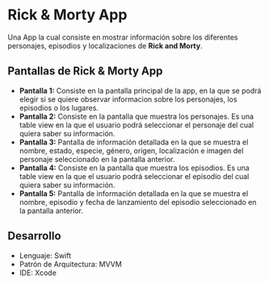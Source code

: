 # Rick & Morty App
Una App la cual consiste en mostrar información sobre los diferentes personajes, episodios y localizaciones de **Rick and Morty**.

## Pantallas de Rick & Morty App
* **Pantalla 1:** Consiste en la pantalla principal de la app, en la que se podrá elegir si se quiere observar informacion sobre los personajes, los episodios o los lugares.
* **Pantalla 2:** Consiste en la pantalla que muestra los personajes. Es una table view en la que el usuario podrá seleccionar el personaje del cual quiera saber su información.
* **Pantalla 3:** Pantalla de información detallada en la que se muestra el nombre, estado, especie, género, origen, localización e imagen del personaje seleccionado en la pantalla anterior.
* **Pantalla 4:** Consiste en la pantalla que muestra los episodios. Es una table view en la que el usuario podrá seleccionar el episodio del cual quiera saber su información.
* **Pantalla 5:** Pantalla de información detallada en la que se muestra el nombre, episodio y fecha de lanzamiento del episodio seleccionado en la pantalla anterior.

## Desarrollo
* Lenguaje: Swift
* Patrón de Arquitectura: MVVM
* IDE: Xcode
